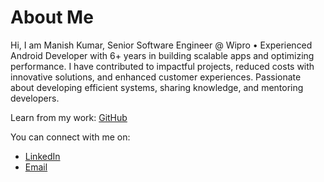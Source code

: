 # About Me

Hi, I am Manish Kumar, Senior Software Engineer @ Wipro • Experienced Android Developer with 6+ years in building scalable apps and optimizing performance. I have contributed to impactful projects, reduced costs with innovative solutions, and enhanced customer experiences. Passionate about developing efficient systems, sharing knowledge, and mentoring developers.

Learn from my work: [GitHub](https://github.com/maniishkr)

You can connect with me on:  
- [LinkedIn](https://www.linkedin.com/in/manish-kumar-7a5493129/)  
- [Email](manishuitburdwan@gmail.com)
